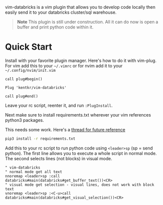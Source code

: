 
vim-databricks is a vim plugin that allows you to develop code locally then easily 
send it to your databricks cluster/sql warehouse.

> **Note** 
> This plugin is still under construction. All it can do now is open a buffer and
> print python code within it.

# Quick Start

Install with your favorite plugin manager. Here's how to do it with vim-plug. For vim add this to
your `~/.vimrc` or for nvim add it to your `~/.config/nvim/init.vim`

```vim
call plug#begin()

Plug 'kentkr/vim-databricks'

call plug#end()
```

Leave your rc script, reenter it, and run `:PlugInstall`.

Next make sure to install requirements.txt wherever your vim references python3 packages.

This needs some work. Here's a [thread for future reference](https://github.com/junegunn/vim-plug/issues/949)

```sh
pip3 install -r requirements.txt
```

Add this to your rc script to run python code using `<leader>sp` (sp = send python).
The first line allows you to execute a whole script in normal mode. The second selects
lines (not blocks) in visual mode.

```vim
" vim-databricks
" normal mode get all text
nnoremap <leader>sp :call databricks#main(databricks#get_buffer_text())<CR>
" visual mode get selection - visual lines, does not work with block text
vnoremap <leader>sp :<C-u>call databricks#main(databricks#get_visual_selection())<CR>
```

